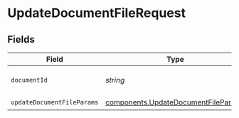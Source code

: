 # UpdateDocumentFileRequest


## Fields

| Field                                                                                      | Type                                                                                       | Required                                                                                   | Description                                                                                | Example                                                                                    |
| ------------------------------------------------------------------------------------------ | ------------------------------------------------------------------------------------------ | ------------------------------------------------------------------------------------------ | ------------------------------------------------------------------------------------------ | ------------------------------------------------------------------------------------------ |
| `documentId`                                                                               | *string*                                                                                   | :heavy_check_mark:                                                                         | The id of the document.                                                                    | <DOCUMENT_ID>                                                                              |
| `updateDocumentFileParams`                                                                 | [components.UpdateDocumentFileParams](../../models/components/updatedocumentfileparams.md) | :heavy_check_mark:                                                                         | N/A                                                                                        |                                                                                            |